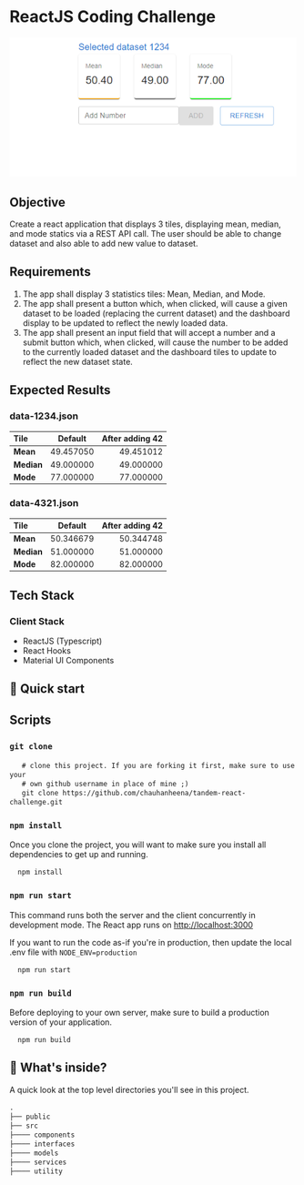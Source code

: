 # ReactJS Coding Challenge

![Preview of challenge](screenshots.png)

## Objective

Create a react application that displays 3 tiles, displaying mean, median, and mode statics via a REST API call. The user should be able to change dataset and also able to add new value to dataset.

## Requirements

1. The app shall display 3 statistics tiles: Mean, Median, and Mode. 
2. The app shall present a button which, when clicked, will cause a given dataset to be loaded (replacing the current dataset) and the dashboard display to be updated to reflect the newly
loaded data.
3. The app shall present an input field that will accept a number and a submit button which, when clicked, will cause the number to be added to the currently loaded dataset and the dashboard
tiles to update to reflect the new dataset state.


## Expected Results

### data-1234.json

| Tile       |  Default  | After adding 42 |
| :--------- | :-------: | --------------: |
| **Mean**   | 49.457050 |       49.451012 |
| **Median** | 49.000000 |       49.000000 |
| **Mode**   | 77.000000 |       77.000000 |

### data-4321.json

| Tile       |  Default  | After adding 42 |
| :--------- | :-------: | --------------: |
| **Mean**   | 50.346679 |       50.344748 |
| **Median** | 51.000000 |       51.000000 |
| **Mode**   | 82.000000 |       82.000000 |

## Tech Stack

### Client Stack

- ReactJS (Typescript)
- React Hooks
- Material UI Components


## 🚀 Quick start

## Scripts

### `git clone`

```shell
   # clone this project. If you are forking it first, make sure to use your
   # own github username in place of mine ;)
   git clone https://github.com/chauhanheena/tandem-react-challenge.git
```

### `npm install`

Once you clone the project, you will want to make sure you install all dependencies to get up and running.

```shell
  npm install
```

### `npm run start`

This command runs both the server and the client concurrently in development mode. The React app runs on [http://localhost:3000](http://localhost:3000)

If you want to run the code as-if you're in production, then update the local .env file with `NODE_ENV=production`

```shell
  npm run start
```

### `npm run build`

Before deploying to your own server, make sure to build a production version of your application.

```shell
  npm run build
```

## 🧐 What's inside?

A quick look at the top level directories you'll see in this project.

    .
    ├── public
    ├── src
    ├──── components
    ├──── interfaces
    ├──── models
    ├──── services
    ├──── utility

